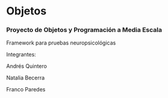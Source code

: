 Objetos
=======

### Proyecto de Objetos y Programación a Media Escala
Framework para pruebas neuropsicológicas


Integrantes:

Andrés Quintero

Natalia Becerra

Franco Paredes
